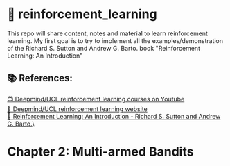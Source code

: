 <!-- This is commented out. -->
# 🔬 reinforcement_learning

This repo will share content, notes and material to learn reinforcement leanring. 
My first goal is to try to implement all the examples/demonstration of the Richard S. Sutton and Andrew G. Barto. book "Reinforcement Learning: An Introduction"

## 📚 References:
[📺 Deepmind/UCL reinforcement learning courses on Youtube](https://www.youtube.com/playlist?list=PLqYmG7hTraZDNJre23vqCGIVpfZ_K2RZs)\
[📄 Deepmind/UCL reinforcement learning website](http://www0.cs.ucl.ac.uk/staff/D.Silver/web/Teaching.html)\
[📓 Reinforcement Learning: An Introduction - Richard S. Sutton and Andrew G. Barto.](RL%20DeepMind/RLbook2018.pdf)\


# Chapter 2: Multi-armed Bandits

# 
